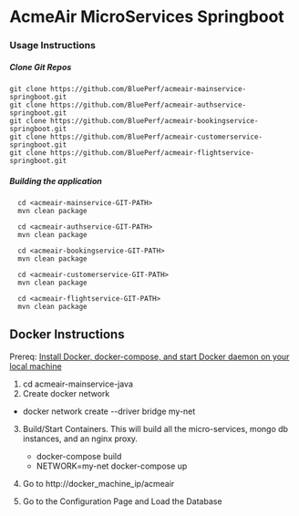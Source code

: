 # AcmeAir MicroServices Springboot

### Usage Instructions

##### Clone Git Repos

    git clone https://github.com/BluePerf/acmeair-mainservice-springboot.git
    git clone https://github.com/BluePerf/acmeair-authservice-springboot.git
    git clone https://github.com/BluePerf/acmeair-bookingservice-springboot.git
    git clone https://github.com/BluePerf/acmeair-customerservice-springboot.git
    git clone https://github.com/BluePerf/acmeair-flightservice-springboot.git

##### Building the application

  
	  cd <acmeair-mainservice-GIT-PATH>  
	  mvn clean package
    
      cd <acmeair-authservice-GIT-PATH>  
      mvn clean package
    
      cd <acmeair-bookingservice-GIT-PATH>  
      mvn clean package
    
      cd <acmeair-customerservice-GIT-PATH>  
      mvn clean package
    
      cd <acmeair-flightservice-GIT-PATH>  
      mvn clean package
  
## Docker Instructions

Prereq: [Install Docker, docker-compose, and start Docker daemon on your local machine](https://docs.docker.com/installation/)

1. cd acmeair-mainservice-java
2. Create docker network
 * docker network create --driver bridge my-net
3. Build/Start Containers. This will build all the micro-services, mongo db instances, and an nginx proxy.
    * docker-compose build
    * NETWORK=my-net docker-compose up

4. Go to http://docker_machine_ip/acmeair
5. Go to the Configuration Page and Load the Database
